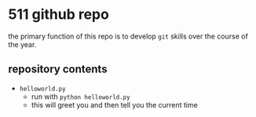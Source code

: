 # 511 github repo

the primary function of this repo is to develop `git` skills over the course of the year.

## repository contents

+ `helloworld.py`
	+ run with `python helloworld.py`
	+ this will greet you and then tell you the current time

